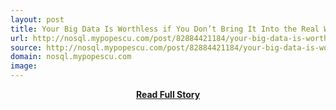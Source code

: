 ```yaml
---
layout: post
title: Your Big Data Is Worthless if You Don’t Bring It Into the Real World
url: http://nosql.mypopescu.com/post/82884421184/your-big-data-is-worthless-if-you-dont-bring-it-into
source: http://nosql.mypopescu.com/post/82884421184/your-big-data-is-worthless-if-you-dont-bring-it-into
domain: nosql.mypopescu.com
image: 
---
```


<p></p>
<center><p><a href="http://nosql.mypopescu.com/post/82884421184/your-big-data-is-worthless-if-you-dont-bring-it-into" style='padding:25px; font-sze:18px; font-weight: bold;'>Read Full Story</a></p></center>
